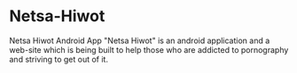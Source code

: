 # Netsa-Hiwot
Netsa Hiwot Android App
"Netsa Hiwot" is an android application and a web-site which is being built to help those who are addicted
to pornography and striving to get out of it.
